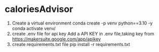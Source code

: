 # caloriesAdvisor
1. Create a virtual environment   conda create -p venv python==3.10 -y
   conda activate venv/
2. create .env file for api key
   Add a API KEY in .env file,taking key from https://makersuite.google.com/app/apikey
3. create requirements.txt file
    pip install -r requirements.txt